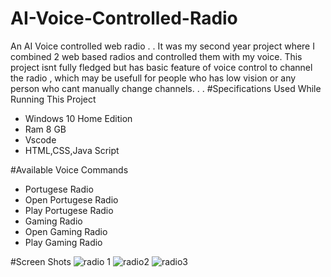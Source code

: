 # AI-Voice-Controlled-Radio
An AI Voice controlled web radio 
.
.
It was my second year project where I combined 2 web based radios and controlled them with my voice.
This project isnt fully fledged but has basic feature of voice control to channel the radio , which may be usefull for people who has low vision or any person who cant manually change channels.
.
.
#Specifications Used While Running This Project
  - Windows 10 Home Edition
  - Ram 8 GB
  - Vscode
  - HTML,CSS,Java Script

#Available Voice Commands
  - Portugese Radio
  - Open Portugese Radio
  - Play Portugese Radio
  - Gaming Radio
  - Open Gaming Radio
  - Play Gaming Radio

#Screen Shots
![radio 1](https://github.com/user-attachments/assets/67fb79d2-937c-4a6e-9173-648b94bd150d)
![radio2](https://github.com/user-attachments/assets/88811f2a-cc98-4d26-b819-30b2bab2da6b)
![radio3](https://github.com/user-attachments/assets/bb8a6b54-454c-4b6c-8e29-1882ecd73b31)

